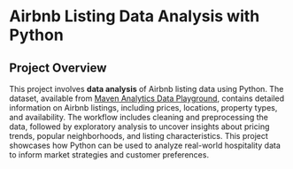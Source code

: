 # Airbnb Listing Data Analysis with Python

## Project Overview

This project involves **data analysis** of Airbnb listing data using Python. The dataset, available from [Maven Analytics Data Playground](https://mavenanalytics.io/data-playground?order=date_added%2Cdesc&search=airbnb), contains detailed information on Airbnb listings, including prices, locations, property types, and availability. The workflow includes cleaning and preprocessing the data, followed by exploratory analysis to uncover insights about pricing trends, popular neighborhoods, and listing characteristics. This project showcases how Python can be used to analyze real-world hospitality data to inform market strategies and customer preferences.
